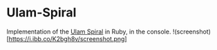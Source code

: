 # Ulam-Spiral
Implementation of the [Ulam Spiral](https://en.wikipedia.org/wiki/Ulam_spiral) in Ruby, in the console.
!(screenshot)[https://i.ibb.co/K2bgh8v/screenshot.png]